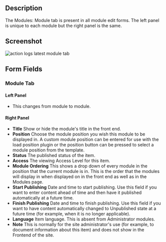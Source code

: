 <!-- Filename: Help6.x:Modules_Module_Tab / Display title: Modules: Module Tab -->

## Description

The Modules: Module tab is present in all module edit forms. The left panel is
unique to each module but the right panel is the same.

## Screenshot

![action logs latest module tab](../../../en/images/modules/modules-custom-module-tab.png)

## Form Fields

### Module Tab

#### Left Panel

- This changes from module to module.

#### Right Panel

- **Title** Show or hide the module's title in the front end.
- **Position** Choose the module position you wish this module to be displayed
  in. A custom module position can be entered for use with the load position
  plugin or the position button can be pressed to select a module position from
  the template.
- **Status** The published status of the item.
- **Access** The viewing Access Level for this item.
- **Module Ordering** This shows a drop down of every module in the
  position that the current module is in. This is the order that the
  modules will display in when displayed on in the front end as well as
  in the Modules page.
- **Start Publishing** Date and time to start publishing. Use this
  field if you want to enter content ahead of time and then have it
  published automatically at a future time.
- **Finish Publishing** Date and time to finish publishing. Use this
  field if you want to have content automatically changed to Unpublished
  state at a future time (for example, when it is no longer applicable).
- **Language** Item language. This is absent from Administrator modules.
- **Note** This is normally for the site administrator's use (for
  example, to document information about this item) and does not show in
  the Frontend of the site.
